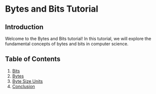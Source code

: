 # Bytes and Bits Tutorial

## Introduction

Welcome to the Bytes and Bits tutorial! In this tutorial, we will explore the fundamental concepts of bytes and bits in computer science.

## Table of Contents

1. [Bits](bits.md)
2. [Bytes](bytes.md)
3. [Byte Size Units](byte-size-units.md)
4. [Conclusion](conclusion.md)
